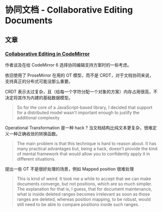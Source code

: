 协同文档 - Collaborative Editing Documents
===

## 文章

### [Collaborative Editing in CodeMirror](https://marijnhaverbeke.nl/blog/collaborative-editing-cm.html)

作者谈及在给 CodeMirror 6 选择协同编辑支持方案时的一些考虑。

依旧使用了 ProseMirror 在用的 OT 模型，而不是 CRDT，对于文档协同来说，支持真正的分布式可能没那么重要。

CRDT 表示太过复杂，且（给每一个字符分配一个对象的方案）内存占用很高，不决定将其作为内建的基础数据模型。

> So for the core of a JavaScript-based library, I decided that support for a distributed model wasn't important enough to justify the additional complexity

Operational Transformation 是一种 hack ? 当文档结构比纯文本更复杂，很难定义一种正确收敛的转换函数。

> The main problem is that this technique is hard to reason about. It has many practical advantages but, being a hack, doesn't provide the kind of mental framework that would allow you to confidently apply it in different situations.

提出一些 OT 不是很好处理的场景，例如 Mapped position 很难处理

> This is kind of weird. It took me a while to accept that we can make documents converge, but not positions, which are so much simpler. The explanation for that is, I guess, that for document maintenance, what is inside deleted ranges becomes irrelevant as soon as those ranges are deleted, whereas position mapping, to be robust, would still need to be able to compare positions inside such ranges.